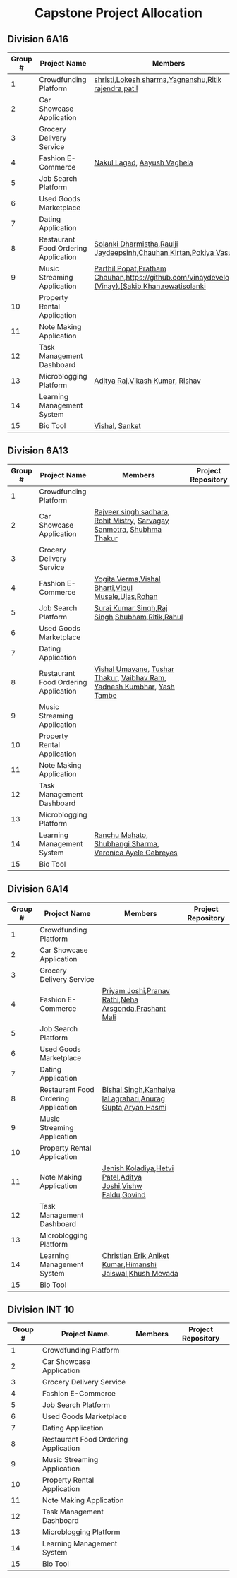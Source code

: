 <h1 align = "center">Capstone Project Allocation</h1>


## Division 6A16

|Group # | Project Name | Members | Project Repository |
|------|-------|--------|---|
|1|Crowdfunding Platform|[shristi](https://github.com/Shrishtikant),[Lokesh sharma](https://github.com/lokeshsharma5659),[Yagnanshu](),[Ritik rajendra patil](https://github.com/RitikRajendraPatil)||
|2|Car Showcase Application|| |
|3|Grocery Delivery Service|||
|4|Fashion E-Commerce|[Nakul Lagad](https://github.com/Lagadnakul), [Aayush Vaghela](https://github.com/AAYUSH412)||
|5|Job Search Platform|||
|6|Used Goods Marketplace|||
|7|Dating Application|||
|8|Restaurant Food Ordering Application |[Solanki Dharmistha](https://github.com/solankidharmistha),[Raulji Jaydeepsinh](https://github.com/rauljijaydeep),[Chauhan Kirtan](https://github.com/kirtan1812),[Pokiya Vasu](https://github.com/vasuponkiya)|
|9|Music Streaming Application|[Parthil Popat](https://github.com/Parthilpopat),[Pratham Chauhan](https://github.com/pratham761/pratham761),[https://github.com/vinaydeveloper](Vinay),[Sakib Khan](https://github.com/AISAKIBKHAN),[rewatisolanki](https://github.com/rewatisolanki)||
|10|Property Rental Application|||
|11|Note Making Application|||
|12|Task Management Dashboard|||
|13 | Microblogging Platform | [Aditya Raj](https://github.com/theadityaway),[Vikash Kumar](https://github.com/Vikash00022), [Rishav](https://github.com/meliodas-sama10)  ||
|14|Learning Management System|||
|15|Bio Tool| [Vishal](https://github.com/Vishal1416), [Sanket](https://github.com/ooye-sanket) | |

## Division 6A13

|Group # | Project Name | Members | Project Repository |
|------|-------|--------|-----------|
|1|Crowdfunding Platform|||
|2|Car Showcase Application|[Rajveer singh sadhara](https://github.com/Rajveer0602), [Rohit Mistry](), [Sarvagay Sanmotra](), [Shubhma Thakur]()||
|3|Grocery Delivery Service|||
|4|Fashion E-Commerce| [Yogita Verma](https://github.com/yv2002),[Vishal Bharti](https://github.com/vishalbharti20),[Vipul Musale](),[Ujas](),[Rohan]()
|5|Job Search Platform|[Suraj Kumar Singh](https://github.com/Surajsingh1611),[Raj Singh](https://github.com/Rajsinghh2907),[Shubham](https://github.com/backpackerdeveloper),[Ritik](),[Rahul](https://github.com/rahul4work)||
|6|Used Goods Marketplace|||
|7|Dating Application|||
|8|Restaurant Food Ordering Application |[Vishal Umavane](https://github.com/vsumavane), [Tushar Thakur](https://github.com/Tushar290), [Vaibhav Ram](https://github.com/MRXvariant), [Yadnesh Kumbhar](https://github.com/Yadnesh1107), [Yash Tambe](https://github.com/YashT096)||
|9|Music Streaming Application|||
|10|Property Rental Application|||
|11|Note Making Application|||
|12|Task Management Dashboard|||
|13|Microblogging Platform|||
|14|Learning Management System|[Ranchu Mahato](https://github.com/ranchu01), [Shubhangi Sharma](https://github.com/Sahili21), [Veronica Ayele Gebreyes](https://github.com/Vee-Chapie)||
|15|Bio Tool|||


## Division 6A14

|Group # | Project Name | Members | Project Repository |
|------|-------|--------|-------|
|1|Crowdfunding Platform|| |
|2|Car Showcase Application| ||
|3|Grocery Delivery Service|| |
|4|Fashion E-Commerce|[Priyam Joshi](https://github.com/priyam5099),[Pranav Rathi](https://github.com/pranavrathi1811),[Neha Arsgonda](https://github.com/210306105069),[Prashant Mali](https://github.com/prashantmali26)|
|5|Job Search Platform|| |
|6|Used Goods Marketplace|||
|7|Dating Application|||
|8|Restaurant Food Ordering Application |[Bishal Singh](https://github.com/bishal292),[Kanhaiya lal agrahari](https://github.com/sunil004200),[Anurag Gupta](https://github.com/AnuRaG388),[Aryan Hasmi](https://github.com/Aryanhasmi)||
|9|Music Streaming Application|||
|10|Property Rental Application|||
|11|Note Making Application|[Jenish Koladiya](https://github.com/jenishkoladiya),[Hetvi Patel](https://github.com/HetviPatel2704),[Aditya Joshi](https://github.com/adityajoshij),[Vishw Faldu](https://github.com/fvisw),[Govind](https://github.com/barbade22)||
|12|Task Management Dashboard|||
|13|Microblogging Platform|||
|14|Learning Management System |[Christian Erik](https://github.com/Erikch010404),[Aniket Kumar](https://github.com/Aniket04be),[Himanshi Jaiswal](https://github.com/himanshi3354),[Khush Mevada](https://github.com/khushmevada1183)||
|15|Bio Tool|||


## Division INT 10

|Group # | Project Name. | Members | Project Repository |
|------|-------|--------|-------|
|1|Crowdfunding Platform|| |
|2|Car Showcase Application| ||
|3|Grocery Delivery Service|| |
|4|Fashion E-Commerce|| |
|5|Job Search Platform|| |
|6|Used Goods Marketplace|||
|7|Dating Application|||
|8|Restaurant Food Ordering Application |||
|9|Music Streaming Application|||
|10|Property Rental Application|||
|11|Note Making Application|||
|12|Task Management Dashboard|||
|13|Microblogging Platform|||
|14|Learning Management System|||
|15|Bio Tool|||


